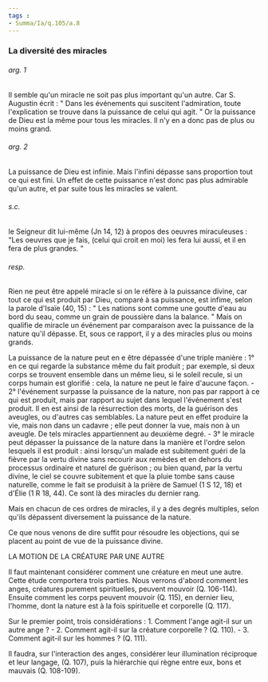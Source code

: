 ```yaml
---
tags : 
- Summa/Ia/q.105/a.8
---
```


### La diversité des miracles



###### arg. 1
Il semble qu'un miracle ne soit pas plus important qu'un autre. Car S. Augustin écrit : " Dans les événements qui suscitent l'admiration, toute l'explication se trouve dans la puissance de celui qui agit. " Or la puissance de Dieu est la même pour tous les miracles. Il n'y en a donc pas de plus ou moins grand. 

###### arg. 2
La puissance de Dieu est infinie. Mais l'infini dépasse sans proportion tout ce qui est fini. Un effet de cette puissance n'est donc pas plus admirable qu'un autre, et par suite tous les miracles se valent. 

###### s.c.
le Seigneur dit lui-même (Jn 14, 12) à propos des oeuvres miraculeuses : "Les oeuvres que je fais, (celui qui croit en moi) les fera lui aussi, et il en fera de plus grandes. " 

###### resp.
Rien ne peut être appelé miracle si on le réfère à la puissance divine, car tout ce qui est produit par Dieu, comparé à sa puissance, est infime, selon la parole d'Isaïe (40, 15) : " Les nations sont comme une goutte d'eau au bord du seau, comme un grain de poussière dans la balance. " Mais on qualifie de miracle un événement par comparaison avec la puissance de la nature qu'il dépasse. Et, sous ce rapport, il y a des miracles plus ou moins grands. 

La puissance de la nature peut en e être dépassée d'une triple manière : 1° en ce qui regarde la substance même du fait produit ; par exemple, si deux corps se trouvent ensemble dans un même lieu, si le soleil recule, si un corps humain est glorifié : cela, la nature ne peut le faire d'aucune façon. - 2° l'événement surpasse la puissance de la nature, non pas par rapport à ce qui est produit, mais par rapport au sujet dans lequel l'événement s'est produit. Il en est ainsi de la résurrection des morts, de la guérison des aveugles, ou d'autres cas semblables. La nature peut en effet produire la vie, mais non dans un cadavre ; elle peut donner la vue, mais non à un aveugle. De tels miracles appartiennent au deuxième degré. - 3° le miracle peut dépasser la puissance de la nature dans la manière et l'ordre selon lesquels il est produit : ainsi lorsqu'un malade est subitement guéri de la fièvre par la vertu divine sans recourir aux remèdes et en dehors du processus ordinaire et naturel de guérison ; ou bien quand, par la vertu divine, le ciel se couvre subitement et que la pluie tombe sans cause naturelle, comme le fait se produisit à la prière de Samuel (1 S 12, 18) et d'Élie (1 R 18, 44). Ce sont là des miracles du dernier rang. 

Mais en chacun de ces ordres de miracles, il y a des degrés multiples, selon qu'ils dépassent diversement la puissance de la nature. 

Ce que nous venons de dire suffit pour résoudre les objections, qui se placent au point de vue de la puissance divine. 

LA MOTION DE LA CRÉATURE PAR UNE AUTRE 

Il faut maintenant considérer comment une créature en meut une autre. Cette étude comportera trois parties. Nous verrons d'abord comment les anges, créatures purement spirituelles, peuvent mouvoir (Q. 106-114). Ensuite comment les corps peuvent mouvoir (Q. 115), en dernier lieu, l'homme, dont la nature est à la fois spirituelle et corporelle (Q. 117). 

Sur le premier point, trois considérations : 1. Comment l'ange agit-il sur un autre ange ? - 2. Comment agit-il sur la créature corporelle ? (Q. 110). - 3. Comment agit-il sur les hommes ? (Q. 111). 

Il faudra, sur l'interaction des anges, considérer leur illumination réciproque et leur langage, (Q. 107), puis la hiérarchie qui règne entre eux, bons et mauvais (Q. 108-109). 



